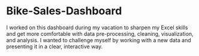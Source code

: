 # Bike-Sales-Dashboard
I worked on this dashboard during my vacation to sharpen my Excel skills and get more comfortable with data pre-processing, cleaning, visualization, and analysis. I wanted to challenge myself by working with a new data and presenting it in a clear, interactive way.
